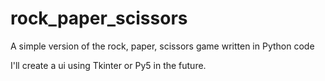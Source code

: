 # rock_paper_scissors
A simple version of the rock, paper, scissors game written in Python code

I'll create a ui using Tkinter or Py5 in the future.
